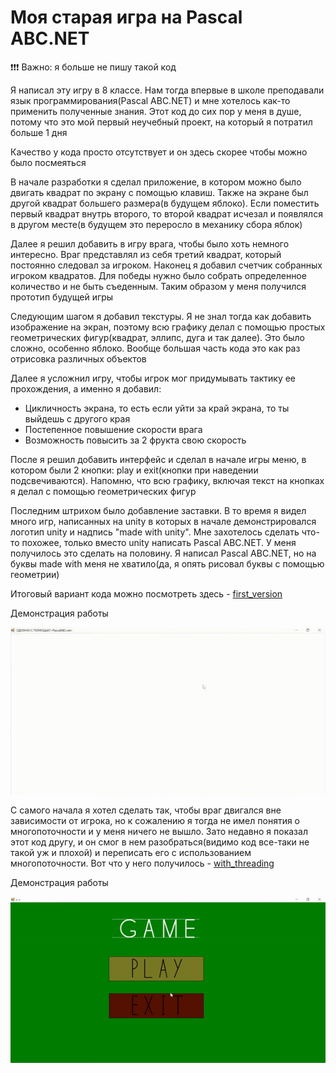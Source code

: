 # Моя старая игра на Pascal ABC.NET

❗❗❗ Важно: я больше не пишу такой код

Я написал эту игру в 8 классе. Нам тогда впервые в школе преподавали язык программирования(Pascal ABC.NET) и мне хотелось как-то применить полученные знания. Этот код до сих пор у меня в душе, потому что это мой первый неучебный проект, на который я потратил больше 1 дня

Качество у кода просто отсутствует и он здесь скорее чтобы можно было посмеяться

В начале разработки я сделал приложение, в котором можно было двигать квадрат по экрану с помощью клавиш. Также на экране был другой квадрат большего размера(в будущем яблоко). Если поместить первый квадрат внутрь второго, то второй квадрат исчезал и появлялся в другом месте(в будущем это переросло в механику сбора яблок)

Далее я решил добавить в игру врага, чтобы было хоть немного интересно. Враг представлял из себя третий квадрат, который постоянно следовал за игроком. Наконец я добавил счетчик собранных игроком квадратов. Для победы нужно было собрать определенное количество и не быть съеденным. Таким образом у меня получился прототип будущей игры

Следующим шагом я добавил текстуры. Я не знал тогда как добавить изображение на экран, поэтому всю графику делал с помощью простых геометрических фигур(квадрат, эллипс, дуга и так далее). Это было сложно, особенно яблоко. Вообще большая часть кода это как раз отрисовка различных объектов

Далее я усложнил игру, чтобы игрок мог придумывать тактику ее прохождения, а именно я добавил:
- Цикличность экрана, то есть если уйти за край экрана, то ты выйдешь с другого края
- Постепенное повышение скорости врага
- Возможность повысить за 2 фрукта свою скорость

После я решил добавить интерфейс и сделал в начале игры меню, в котором были 2 кнопки: play и exit(кнопки при наведении подсвечиваются). Напомню, что всю графику, включая текст на кнопках я делал с помощью геометрических фигур

Последним штрихом было добавление заставки. В то время я видел много игр, написанных на unity в которых в начале демонстрировался логотип unity и надпись "made with unity". Мне захотелось сделать что-то похожее, только вместо unity написать Pascal ABC.NET. У меня получилось это сделать на половину. Я написал Pascal ABC.NET, но на буквы made with меня не хватило(да, я опять рисовал буквы с помощью геометрии)

Итоговый вариант кода можно посмотреть здесь - [first_version](./first_version.pas)

Демонстрация работы

![Демонстрация работы первой версии](./image/demo_first_version.gif)

С самого начала я хотел сделать так, чтобы враг двигался вне зависимости от игрока, но к сожалению я тогда не имел понятия о многопоточности и у меня ничего не вышло. Зато недавно я показал этот код другу, и он смог в нем разобраться(видимо код все-таки не такой уж и плохой) и переписать его с использованием многопоточности. Вот что у него получилось - [with_threading](./with_threading.pas)

Демонстрация работы

![Демонстрация работы версии с многопоточнтсью](./image/demo_with_threading.gif)
